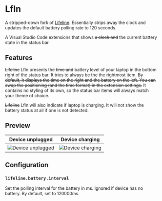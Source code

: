 # Lfln

A stripped-down fork of [Lifeline](https://github.com/kjhx/vscode-lifeline#readme). Essentially strips away the clock and updates the default battery polling rate to 120 seconds.

A Visual Studio Code extensions that shows ~~a clock and~~ the current battery state in the status bar.

## Features
~~Lifeline~~ Lfln presents the ~~time and~~ battery level of your laptop in the bottom right of the status bar. It tries to always be the the rightmost item. ~~By default, it displays the time on the right and the battery on the left. You can swap the positioning (and the time format) in the extension settings.~~ It contains no styling of its own, so the status bar items will always match your theme of choice.

~~Lifeline~~ Lfln will also indicate if laptop is charging. It will not show the battery status at all if one is not detected.

## Preview
| Device unplugged | Device charging |
| - | - |
| ![Device unplugged](./media/device-unplugged.png) | ![Device charging](./media/device-charging.png) |

## Configuration

### `lifeline.battery.interval`
Set the polling interval for the battery in ms. Ignored if device has no battery. By default, set to 120000ms.
